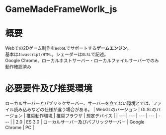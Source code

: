 # GameMadeFrameWorlk_js

# 概要
Webでの2Dゲーム制作を`WebGL`でサポートする**ゲームエンジン**。  
基本は`Javascript/HTML`。シェーダーは`GLSL`で記述。  
Google Chrome、ローカルホストサーバー・ローカルファイルサーバーでのみ動作確認済み

# 必要要件及び推奨環境
ローカルサーバーとパブリックサーバー、サーバーを立てない環境とでは、ファイル読み込みなどの仕様が違う場合がある。
| WebGLのバージョン | GLSLのバージョン | 推奨動作環境 | 推奨ブラウザ | 想定デバイス |
| --- | --- | --- | --- | --- |
| 2.0 | ES 3.0 | ローカルサーバー及びパブリックサーバー | Google Chrome | PC |